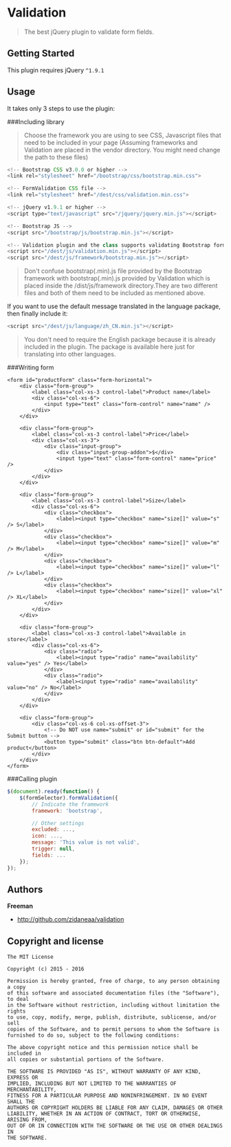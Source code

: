 # Validation 
> The best jQuery plugin to validate form fields.

## Getting Started
This plugin requires jQuery `^1.9.1`


## Usage
It takes only 3 steps to use the plugin:

###Including library
> Choose the framework you are using to see CSS, Javascript files that need to be included in your page (Assuming frameworks and Validation are placed in the vendor directory. You might need change the path to these files)


```javascript
<!-- Bootstrap CSS v3.0.0 or higher -->
<link rel="stylesheet" href="/bootstrap/css/bootstrap.min.css">

<!-- FormValidation CSS file -->
<link rel="stylesheet" href="/dest/css/validation.min.css">

<!-- jQuery v1.9.1 or higher -->
<script type="text/javascript" src="/jquery/jquery.min.js"></script>

<!-- Bootstrap JS -->
<script src="/bootstrap/js/bootstrap.min.js"></script>

<!-- Validation plugin and the class supports validating Bootstrap form -->
<script src="/dest/js/validation.min.js"></script>
<script src="/dest/js/framework/bootstrap.min.js"></script>
```
>Don't confuse bootstrap(.min).js file provided by the Bootstrap framework with bootstrap(.min).js provided by Validation which is placed inside the /dist/js/framework directory.They are two different files and both of them need to be included as mentioned above.

If you want to use the default message translated in the language package, then finally include it:
```javascript
<script src="/dest/js/language/zh_CN.min.js"></script>
```
>You don't need to require the English package because it is already included in the plugin. The package is available here just for translating into other languages.

###Writing form

``` 
<form id="productForm" class="form-horizontal">
    <div class="form-group">
        <label class="col-xs-3 control-label">Product name</label>
        <div class="col-xs-6">
            <input type="text" class="form-control" name="name" />
        </div>
    </div>

    <div class="form-group">
        <label class="col-xs-3 control-label">Price</label>
        <div class="col-xs-3">
            <div class="input-group">
                <div class="input-group-addon">$</div>
                <input type="text" class="form-control" name="price" />
            </div>
        </div>
    </div>

    <div class="form-group">
        <label class="col-xs-3 control-label">Size</label>
        <div class="col-xs-6">
            <div class="checkbox">
                <label><input type="checkbox" name="size[]" value="s" /> S</label>
            </div>
            <div class="checkbox">
                <label><input type="checkbox" name="size[]" value="m" /> M</label>
            </div>
            <div class="checkbox">
                <label><input type="checkbox" name="size[]" value="l" /> L</label>
            </div>
            <div class="checkbox">
                <label><input type="checkbox" name="size[]" value="xl" /> XL</label>
            </div>
        </div>
    </div>

    <div class="form-group">
        <label class="col-xs-3 control-label">Available in store</label>
        <div class="col-xs-6">
            <div class="radio">
                <label><input type="radio" name="availability" value="yes" /> Yes</label>
            </div>
            <div class="radio">
                <label><input type="radio" name="availability" value="no" /> No</label>
            </div>
        </div>
    </div>

    <div class="form-group">
        <div class="col-xs-6 col-xs-offset-3">
            <!-- Do NOT use name="submit" or id="submit" for the Submit button -->
            <button type="submit" class="btn btn-default">Add product</button>
        </div>
    </div>
</form>
```
###Calling plugin

```javascript
$(document).ready(function() {
    $(formSelector).formValidation({
        // Indicate the framework
        framework: 'bootstrap',

        // Other settings
        excluded: ...,
        icon: ...,
        message: 'This value is not valid',
        trigger: null,
        fields: ...
    });
});
```


## Authors

**Freeman**

+ http://github.com/zidaneaa/validation


## Copyright and license

    The MIT License

    Copyright (c) 2015 - 2016 

    Permission is hereby granted, free of charge, to any person obtaining a copy
    of this software and associated documentation files (the "Software"), to deal
    in the Software without restriction, including without limitation the rights
    to use, copy, modify, merge, publish, distribute, sublicense, and/or sell
    copies of the Software, and to permit persons to whom the Software is
    furnished to do so, subject to the following conditions:

    The above copyright notice and this permission notice shall be included in
    all copies or substantial portions of the Software.

    THE SOFTWARE IS PROVIDED "AS IS", WITHOUT WARRANTY OF ANY KIND, EXPRESS OR
    IMPLIED, INCLUDING BUT NOT LIMITED TO THE WARRANTIES OF MERCHANTABILITY,
    FITNESS FOR A PARTICULAR PURPOSE AND NONINFRINGEMENT. IN NO EVENT SHALL THE
    AUTHORS OR COPYRIGHT HOLDERS BE LIABLE FOR ANY CLAIM, DAMAGES OR OTHER
    LIABILITY, WHETHER IN AN ACTION OF CONTRACT, TORT OR OTHERWISE, ARISING FROM,
    OUT OF OR IN CONNECTION WITH THE SOFTWARE OR THE USE OR OTHER DEALINGS IN
    THE SOFTWARE.